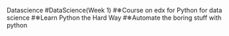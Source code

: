 Datascience
#DataScience(Week 1)
#❄Course on edx for Python for data science
#❄Learn Python the Hard Way
#❄Automate the boring stuff with python
